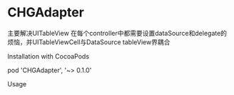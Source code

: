 # CHGAdapter
主要解决UITableView 在每个controller中都需要设置dataSource和delegate的烦恼，并UITableViewCell与DataSource tableView界耦合

Installation with CocoaPods

pod 'CHGAdapter', '~> 0.1.0'


Usage



